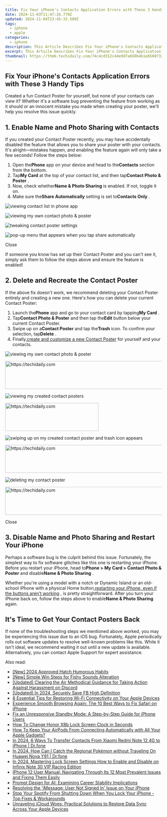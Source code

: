 ```yaml
---
title: Fix Your iPhone's Contacts Application Errors with These 3 Handy Tips
date: 2024-11-03T11:47:26.770Z
updated: 2024-11-04T23:45:33.509Z
tags:
  - iphone
  - apple
categories:
  - iphone
description: This Article Describes Fix Your iPhone's Contacts Application Errors with These 3 Handy Tips
excerpt: This Article Describes Fix Your iPhone's Contacts Application Errors with These 3 Handy Tips
thumbnail: https://thmb.techidaily.com/74c4cd312c44e9d7a650b4b1e65607327faaab90ddae10542e8aa119bd17d4c0.jpg
---
```


## Fix Your iPhone's Contacts Application Errors with These 3 Handy Tips

 Created a fun Contact Poster for yourself, but none of your contacts can view it? Whether it's a software bug preventing the feature from working as it should or an innocent mistake you made when creating your poster, we'll help you resolve this issue quickly.

## 1\. Enable Name and Photo Sharing with Contacts

 If you created your Contact Poster recently, you may have accidentally disabled the feature that allows you to share your poster with your contacts. It's alright—mistakes happen, and enabling the feature again will only take a few seconds! Follow the steps below:

1. Open the**Phone** app on your device and head to the**Contacts** section from the bottom.
2. Tap**My Card** at the top of your contact list, and then tap**Contact Photo & Poster** .
3. Now, check whether**Name & Photo Sharing** is enabled. If not, toggle it on.
4. Make sure the**Share Automatically** setting is set to**Contacts Only** .

![viewing contact list in phone app](https://static1.makeuseofimages.com/wordpress/wp-content/uploads/2023/11/viewing-contact-list-in-phone-app.jpeg)

![viewing my own contact photo & poster](https://static1.makeuseofimages.com/wordpress/wp-content/uploads/2023/11/viewing-my-own-contact-phot-poster.jpeg)

![tweaking contact poster settings](https://static1.makeuseofimages.com/wordpress/wp-content/uploads/2023/11/tweaking-contact-poster-settings.jpeg)

![pop-up menu that appears when you tap share automatically](https://static1.makeuseofimages.com/wordpress/wp-content/uploads/2023/11/pop-up-menu-that-appears-when-you-tap-share-automatically.jpeg)

Close

 If someone you know has set up their Contact Poster and you can't see it, simply ask them to follow the steps above and ensure the feature is enabled!

## 2\. Delete and Recreate the Contact Poster

 If the above fix doesn't work, we recommend deleting your Contact Poster entirely and creating a new one. Here's how you can delete your current Contact Poster:

1. Launch the**Phone** app and go to your contact card by tapping**My Card** .
2. Tap**Contact Photo & Poster** and then tap the**Edit** button below your current Contact Poster.
3. Swipe up on a**Contact Poster** and tap the**Trash** icon. To confirm your selection, tap**Delete** .
4. Finally,[create and customize a new Contact Poster](https://www.makeuseof.com/how-to-use-contact-posters-on-iphone/) for yourself and your contacts.

![viewing my own contact photo & poster](https://static1.makeuseofimages.com/wordpress/wp-content/uploads/2023/11/viewing-my-own-contact-phot-poster-1.jpeg)

<!-- affiliate ads begin -->
<a href="https://appsumo.8odi.net/c/5597632/2144298/7443" target="_top" id="2144298">
  <img src="//a.impactradius-go.com/display-ad/7443-2144298" border="0" alt="https://techidaily.com" width="728" height="90"/>
</a>
<img height="0" width="0" src="https://appsumo.8odi.net/i/5597632/2144298/7443" style="position:absolute;visibility:hidden;" border="0" />
<!-- affiliate ads end -->

![viewing my created contact posters](https://static1.makeuseofimages.com/wordpress/wp-content/uploads/2023/11/viewing-my-created-contact-posters-1.jpeg)

<!-- affiliate ads begin -->
<a href="https://aligracehair.sjv.io/c/5597632/2087262/19272" target="_top" id="2087262">
  <img src="//a.impactradius-go.com/display-ad/19272-2087262" border="0" alt="https://techidaily.com" width="300" height="90"/>
</a>
<img height="0" width="0" src="https://aligracehair.sjv.io/i/5597632/2087262/19272" style="position:absolute;visibility:hidden;" border="0" />
<!-- affiliate ads end -->

![swiping up on my created contact poster and trash icon appears](https://static1.makeuseofimages.com/wordpress/wp-content/uploads/2023/11/swiping-up-on-my-created-contact-poster-and-trash-icon-appears.jpeg)

<!-- affiliate ads begin -->
<a href="https://ephamedtechinc.pxf.io/c/5597632/2136613/26400" target="_top" id="2136613">
  <img src="//a.impactradius-go.com/display-ad/26400-2136613" border="0" alt="https://techidaily.com" width="728" height="90"/>
</a>
<img height="0" width="0" src="https://ephamedtechinc.pxf.io/i/5597632/2136613/26400" style="position:absolute;visibility:hidden;" border="0" />
<!-- affiliate ads end -->

![deleting my contact poster](https://static1.makeuseofimages.com/wordpress/wp-content/uploads/2023/11/deleting-my-contact-poster.jpeg)

<!-- affiliate ads begin -->
<a href="https://appsumo.8odi.net/c/5597632/2094476/7443" target="_top" id="2094476">
  <img src="//a.impactradius-go.com/display-ad/7443-2094476" border="0" alt="https://techidaily.com" width="728" height="90"/>
</a>
<img height="0" width="0" src="https://appsumo.8odi.net/i/5597632/2094476/7443" style="position:absolute;visibility:hidden;" border="0" />
<!-- affiliate ads end -->

Close

## 3\. Disable Name and Photo Sharing and Restart Your iPhone

 Perhaps a software bug is the culprit behind this issue. Fortunately, the simplest way to fix software glitches like this one is restarting your iPhone. Before you restart your iPhone, head to**Phone > My Card > Contact Photo & Poster** and disable**Name & Photo Sharing** .

 Whether you're using a model with a notch or Dynamic Island or an old-school iPhone with a physical Home button,[restarting your iPhone, even if the buttons aren't working](https://www.makeuseof.com/how-to-restart-any-iphone-even-if-the-buttons-are-broken/) , is pretty straightforward. After you turn your iPhone back on, follow the steps above to enable**Name & Photo Sharing** again.

## It's Time to Get Your Contact Posters Back

 If none of the troubleshooting steps we mentioned above worked, you may be experiencing this issue due to an iOS bug. Fortunately, Apple periodically rolls out software updates to resolve well-known problems like this. While it isn't ideal, we recommend waiting it out until a new update is available. Alternatively, you can contact Apple Support for expert assistance.

<ins class="adsbygoogle"
     style="display:block"
     data-ad-format="autorelaxed"
     data-ad-client="ca-pub-7571918770474297"
     data-ad-slot="1223367746"></ins>

<ins class="adsbygoogle"
     style="display:block"
     data-ad-client="ca-pub-7571918770474297"
     data-ad-slot="8358498916"
     data-ad-format="auto"
     data-full-width-responsive="true"></ins>

<span class="atpl-alsoreadstyle">Also read:</span>
<div><ul>
<li><a href="https://fox-boxes.techidaily.com/new-2024-approved-hatch-humorous-habits/"><u>[New] 2024 Approved Hatch Humorous Habits</u></a></li>
<li><a href="https://vp-tips.techidaily.com/new-simple-win-steps-for-fishy-sounds-alteration/"><u>[New] Simple Win Steps for Fishy Sounds Alteration</u></a></li>
<li><a href="https://discord-videos.techidaily.com/updated-clearing-the-air-methodical-guidance-for-taking-action-against-harassment-on-discord/"><u>[Updated] Clearing the Air Methodical Guidance for Taking Action Against Harassment on Discord</u></a></li>
<li><a href="https://facebook-video-content.techidaily.com/updated-in-2024-securely-save-fb-high-definition/"><u>[Updated] In 2024, Securely Save FB High Definition</u></a></li>
<li><a href="https://fox-that.techidaily.com/8-essential-tips-for-restoring-wi-fi-connectivity-on-your-apple-devices/"><u>8 Essential Tips for Restoring Wi-Fi Connectivity on Your Apple Devices</u></a></li>
<li><a href="https://fox-that.techidaily.com/experience-smooth-browsing-again-the-10-best-ways-to-fix-safari-on-iphone/"><u>Experience Smooth Browsing Again: The 10 Best Ways to Fix Safari on iPhone</u></a></li>
<li><a href="https://fox-that.techidaily.com/fix-an-unresponsive-standby-mode-a-step-by-step-guide-for-iphone-users/"><u>Fix an Unresponsive Standby Mode: A Step-by-Step Guide for iPhone Users</u></a></li>
<li><a href="https://unlock-android.techidaily.com/how-to-change-honor-x8b-lock-screen-clock-in-seconds-by-drfone-android/"><u>How To Change Honor X8b Lock Screen Clock in Seconds</u></a></li>
<li><a href="https://fox-that.techidaily.com/how-to-keep-your-airpods-from-connecting-automatically-with-all-your-apple-gadgets/"><u>How To Keep Your AirPods From Connecting Automatically with All Your Apple Gadgets?</u></a></li>
<li><a href="https://android-transfer.techidaily.com/in-2024-6-ways-to-transfer-contacts-from-xiaomi-redmi-note-12-4g-to-iphone-drfone-by-drfone-transfer-from-android-transfer-from-android/"><u>In 2024, 6 Ways To Transfer Contacts From Xiaomi Redmi Note 12 4G to iPhone | Dr.fone</u></a></li>
<li><a href="https://android-pokemon-go.techidaily.com/in-2024-how-can-i-catch-the-regional-pokemon-without-traveling-on-huawei-nova-y91-drfone-by-drfone-virtual-android/"><u>In 2024, How Can I Catch the Regional Pokémon without Traveling On Huawei Nova Y91 | Dr.fone</u></a></li>
<li><a href="https://unlock-android.techidaily.com/in-2024-mastering-lock-screen-settings-how-to-enable-and-disable-on-infinix-note-30-vip-racing-edition-by-drfone-android/"><u>In 2024, Mastering Lock Screen Settings How to Enable and Disable on Infinix Note 30 VIP Racing Edition</u></a></li>
<li><a href="https://fox-that.techidaily.com/iphone-12-user-manual-navigating-through-its-12-most-prevalent-issues-and-fixing-them-easily/"><u>IPhone 12 User Manual: Navigating Through Its 12 Most Prevalent Issues and Fixing Them Easily</u></a></li>
<li><a href="https://tech-savvy.techidaily.com/prompt-design-for-ai-examining-career-stability-implications/"><u>Prompt Design for AI: Examining Career Stability Implications</u></a></li>
<li><a href="https://fox-that.techidaily.com/resolving-the-imessage-user-not-signed-in-issue-on-your-iphone/"><u>Resolving the 'iMessage: User Not Signed In' Issue on Your iPhone</u></a></li>
<li><a href="https://fox-that.techidaily.com/stop-your-spotify-from-shutting-down-when-you-lock-your-iphone-top-fixes-and-workarounds/"><u>Stop Your Spotify From Shutting Down When You Lock Your iPhone - Top Fixes & Workarounds</u></a></li>
<li><a href="https://fox-that.techidaily.com/unraveling-icloud-woes-practical-solutions-to-restore-data-sync-across-your-apple-devices/"><u>Unraveling iCloud Woes: Practical Solutions to Restore Data Sync Across Your Apple Devices</u></a></li>
</ul></div>

